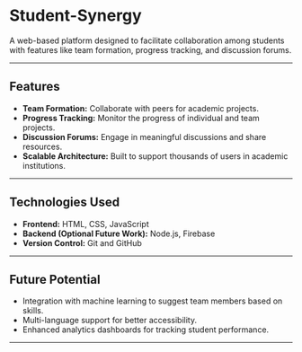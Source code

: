 # Student-Synergy

A web-based platform designed to facilitate collaboration among students with features like team formation, progress tracking, and discussion forums.

---

## Features

- **Team Formation:** Collaborate with peers for academic projects.
- **Progress Tracking:** Monitor the progress of individual and team projects.
- **Discussion Forums:** Engage in meaningful discussions and share resources.
- **Scalable Architecture:** Built to support thousands of users in academic institutions.

---

## Technologies Used

- **Frontend:** HTML, CSS, JavaScript
- **Backend (Optional Future Work):** Node.js, Firebase
- **Version Control:** Git and GitHub

---

## Future Potential

- Integration with machine learning to suggest team members based on skills.
- Multi-language support for better accessibility.
- Enhanced analytics dashboards for tracking student performance.

---

